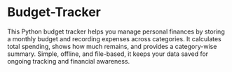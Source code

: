 # Budget-Tracker
This Python budget tracker helps you manage personal finances by storing a monthly budget and recording expenses across categories. It calculates total spending, shows how much remains, and provides a category-wise summary. Simple, offline, and file-based, it keeps your data saved for ongoing tracking and financial awareness.
